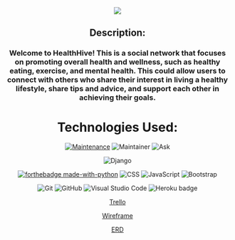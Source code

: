 <div align="center">
  
<img src="https://i.imgur.com/kdicZUs.jpg" /></a>

## Description:
### Welcome to HealthHive! This is a social network that focuses on promoting overall health and wellness, such as healthy eating, exercise, and mental health. This could allow users to connect with others who share their interest in living a healthy lifestyle, share tips and advice, and support each other in achieving their goals.

# Technologies Used:
[![Maintenance](https://img.shields.io/badge/Maintained%3F-yes-green.svg)](https://GitHub.com/Naereen/StrapDown.js/graphs/commit-activity)
![Maintainer](https://img.shields.io/badge/Maintainer-sally-blue)
![Ask](https://img.shields.io/badge/Ask%20me-anything-1abc9c.svg)

![Django](https://www.djangoproject.com/m/img/badges/djangopowered126x54.gif)

[![forthebadge made-with-python](http://ForTheBadge.com/images/badges/made-with-python.svg)](https://www.python.org/)
![CSS](https://img.shields.io/badge/CSS-239120?&style=for-the-badge&logo=css3&logoColor=white)
![JavaScript](https://img.shields.io/badge/JavaScript-323330?style=for-the-badge&logo=javascript&logoColor=F7DF1E)
![Bootstrap](https://img.shields.io/badge/Bootstrap-563D7C?style=for-the-badge&logo=bootstrap&logoColor=white)

![Git](https://img.shields.io/badge/GIT-E44C30?style=for-the-badge&logo=git&logoColor=white)
![GitHub](https://img.shields.io/badge/GitHub-100000?style=for-the-badge&logo=github&logoColor=white)
![Visual Studio Code](https://img.shields.io/badge/Visual_Studio_Code-0078D4?style=for-the-badge&logo=visual%20studio%20code&logoColor=white)
![Heroku badge](https://img.shields.io/badge/Heroku-430098?style=for-the-badge&logo=heroku&logoColor=white)
  
[Trello](https://trello.com/invite/b/br4FXLB1/ATTI134ec3556bd3adf1fa65e5d94f04fa3e7ADED45F/project-4)

[Wireframe](https://whimsical.com/project-4-2CM5XwL2PLJfumZ8JwXdJB)

[ERD](https://lucid.app/lucidchart/b32445e6-5f6d-43d4-9d86-83365abf2818/edit?viewport_loc=-329%2C151%2C1749%2C1132%2C8xoI5DGM9R4X&invitationId=inv_ea543f2e-a084-4569-8eb6-a0d98118b0b5)
